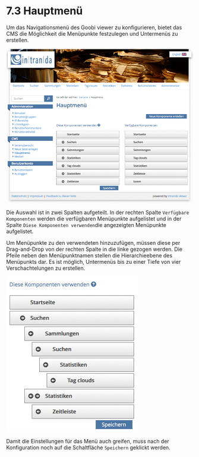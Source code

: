 # 7.3 Hauptmenü

Um das Navigationsmenü des Goobi viewer zu konfigurieren, bietet das CMS die Möglichkeit die Menüpunkte festzulegen und Untermenüs zu erstellen.  


![](../.gitbook/assets/cms-menue.png)

Die Auswahl ist in zwei Spalten aufgeteilt. In der rechten Spalte `Verfügbare Komponenten` werden die verfügbaren Menüpunkte aufgelistet und in der Spalte `Diese Komponenten verwenden`die angezeigten Menüpunkte aufgelistet.  
  
Um Menüpunkte zu den verwendeten hinzuzufügen, müssen diese per Drag-and-Drop von der rechten Spalte in die linke gezogen werden. Die Pfeile neben den Menüpunktnamen stellen die Hierarchieebene des Menüpunkts dar. Es ist möglich, Untermenüs bis zu einer Tiefe von vier Verschachtelungen zu erstellen.  


![](../.gitbook/assets/verschachteltes-menue.png)

Damit die Einstellungen für das Menü auch greifen, muss nach der Konfiguration noch auf die Schaltfläche `Speichern` geklickt werden.  


